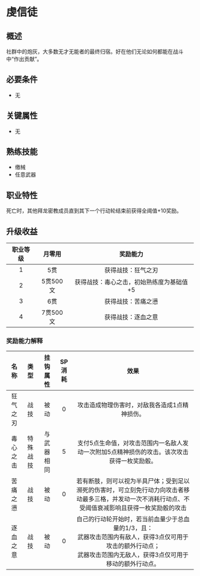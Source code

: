 # 虔信徒

## 概述

社群中的炮灰，大多数无才无能者的最终归宿。好在他们无论如何都能在战斗中“作出贡献”。

## 必要条件

* 无

## 关键属性

* 无

## 熟练技能

* 缴械
* 任意武器

## 职业特性

死亡时，其他拜龙密教成员直到其下一个行动轮结束前获得全阈值+10奖励。

## 升级收益

职业等级|月零用|奖励能力
:--:|:--:|:--:
1|5贯|获得战技：狂气之刃
2|5贯500文|获得战技：毒心之击，初始熟练度为基础值+5
3|6贯|获得战技：苦痛之懑
4|7贯500文|获得战技：逐血之意

### 奖励能力解释

名称|类型|挂钩属性|SP消耗|效果
:--:|:--:|:--:|:--:|:--:
狂气之刃|战技|被动|0|攻击造成物理伤害时，对敌我各造成1点精神损伤。
毒心之击|特殊战技|与武器相同|5|支付5点生命值，对攻击范围内一名敌人发动一次附加5点精神损伤的攻击。该次攻击获得一枚奖励骰。
苦痛之懑|战技|被动|0|若有断肢，则可以视为半具尸体；受到足以濒死的伤害时，可立刻免行动力向攻击者移动最多三格，并发动一次不消耗行动点、不受阈值衰减影响且获得一枚奖励骰的攻击
逐血之意|战技|被动|0|自己的行动轮开始时，若当前血量少于总血量的1/3，且：<br>武器攻击范围内有敌人，获得3点仅可用于攻击的额外行动点；<br>武器攻击范围内无敌人，获得3点仅可用于移动的额外行动点。